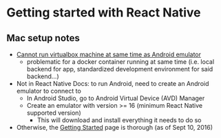 # Getting started with React Native

## Mac setup notes

* [Cannot run virtualbox machine at same time as Android emulator](https://www.virtualbox.org/ticket/14294)
    * problematic for a docker container running at same time (i.e. local backend for app,
        standardized development environment for said backend...)
* Not in React Native Docs: to run Android, need to create an Android emulator to connect to
    * In Android Studio, go to Android Virtual Device (AVD) Manager
    * Create an emulator with version >= 16 (minimum React Native supported version)
        * This will download and install everything it needs to do so
* Otherwise, the [Getting Started](https://facebook.github.io/react-native/docs/getting-started.html)
    page is thorough (as of Sept 10, 2016)
